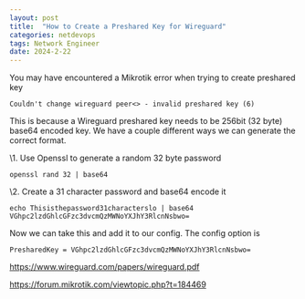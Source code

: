 ```yaml
---
layout: post
title:  "How to Create a Preshared Key for Wireguard"
categories: netdevops
tags: Network Engineer
date: 2024-2-22
---
```


You may have encountered a Mikrotik error when trying to create preshared key

```
Couldn't change wireguard peer<> - invalid preshared key (6)
```

This is because a Wireguard preshared key needs to be 256bit (32  byte) base64 encoded key. We have a couple different ways we can  generate the correct format.

\1. Use Openssl to generate a random 32 byte password

```
openssl rand 32 | base64
```

\2. Create a 31 character password and base64 encode it

```
echo Thisisthepassword31characterslo | base64
VGhpc2lzdGhlcGFzc3dvcmQzMWNoYXJhY3RlcnNsbwo=
```

Now we can take this and add it to our config. The config option is

```
PresharedKey = VGhpc2lzdGhlcGFzc3dvcmQzMWNoYXJhY3RlcnNsbwo=
```

https://www.wireguard.com/papers/wireguard.pdf

https://forum.mikrotik.com/viewtopic.php?t=184469
